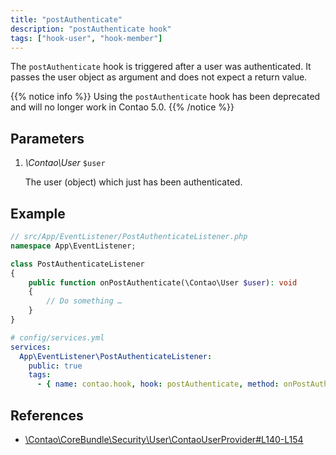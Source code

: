 ```yaml
---
title: "postAuthenticate"
description: "postAuthenticate hook"
tags: ["hook-user", "hook-member"]
---
```



The `postAuthenticate` hook is triggered after a user was authenticated. It 
passes the user object as argument and does not expect a return value.


{{% notice info %}}
Using the `postAuthenticate` hook has been deprecated and will no longer work in Contao 5.0.
{{% /notice %}}


## Parameters

1. *\Contao\User* `$user`

    The user (object) which just has been authenticated.


## Example

```php
// src/App/EventListener/PostAuthenticateListener.php
namespace App\EventListener;

class PostAuthenticateListener
{
    public function onPostAuthenticate(\Contao\User $user): void
    {
        // Do something …
    }
}
```

```yml
# config/services.yml
services:
  App\EventListener\PostAuthenticateListener:
    public: true
    tags:
      - { name: contao.hook, hook: postAuthenticate, method: onPostAuthenticate }
```

## References

- [\Contao\CoreBundle\Security\User\ContaoUserProvider#L140-L154](https://github.com/contao/contao/blob/4.7.6/core-bundle/src/Security/User/ContaoUserProvider#L140-L154)
